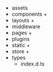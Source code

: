 - assets
- components +
- layouts +
- middleware
- pages +
- plugins
- static +
- store +
- types
  - index.d.ts

